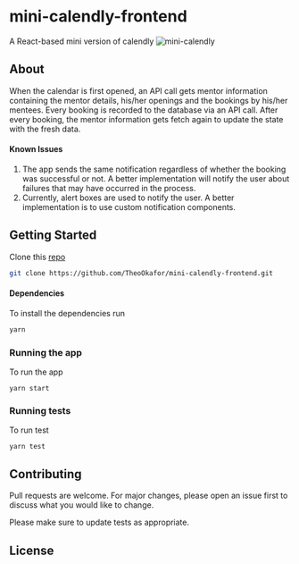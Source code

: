 # mini-calendly-frontend

A React-based mini version of calendly
![mini-calendly](https://user-images.githubusercontent.com/31534129/73093337-97e12d00-3ede-11ea-9f0a-c0c867537c23.png)

## About
When the calendar is first opened, an API call gets mentor information containing the mentor details, his/her openings and the bookings by his/her mentees.
Every booking is recorded to the database via an API call. After every booking, the mentor information gets fetch again to update the state with the fresh data.

#### Known Issues
1. The app sends the same notification regardless of whether the booking was successful or not. A better implementation will notify the user about failures that may have occurred in the process.
3. Currently, alert boxes are used to notify the user. A better implementation is to use custom notification components.

## Getting Started

Clone this [repo](https://github.com/TheoOkafor/mini-calendly-frontend.git)

```bash
git clone https://github.com/TheoOkafor/mini-calendly-frontend.git
```

#### Dependencies
To install the dependencies run
```bash
yarn
```


### Running the app
To run the app
```node
yarn start
```

### Running tests
To run test
```node
yarn test
```


## Contributing
Pull requests are welcome. For major changes, please open an issue first to discuss what you would like to change.

Please make sure to update tests as appropriate.

## License
